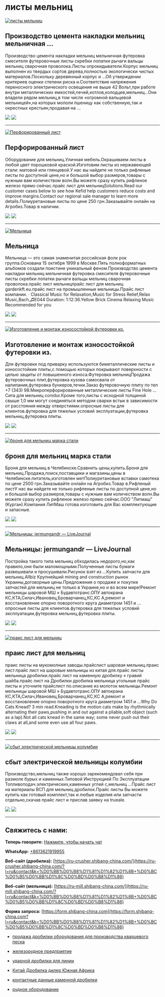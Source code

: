 # листы мельниц

<a href="https://swt.shibang-china.com/?l=ru&img&k=%D0%BB%D0%B8%D1%81%D1%82%D1%8B+%D0%BC%D0%B5%D0%BB%D1%8C%D0%BD%D0%B8%D1%86" target="_blank">![листы мельниц](http://static.shibang-china.com/all-800x300/86.jpg)</a>

## Производство цемента накладки мельниц мельничная …
Производство цемента накладки мельниц мельничная футеровка смесителя футеровочные листы скребки лопатки рычаги вальцы мельниц сварочная проволока.Листы опрокидыватели.Корпус мельниц выполнен из твердых сортов дерева,полностью экологически чистых материалов.Поскольку деревянный корпус и …Об утверждении критериев оценки степени риска и.Соответствие напряжения переносного электрического освещения не выше 42 Вольт,при работе внутри металлических емкостей,печей,котлов,колодцев,мельниц…Они владели рядом мельниц,в том числе &#171;огромной вальцевой мельницей&#187;,на которых мололи пшеницу как собственную,так и окрестных крестьян,продавая на …


<a href="https://whatsapp.shibangsoft.com/WhatsApp.php" target="_blank" title="WhatsApp">![](http://static.shibang-china.com/icon/whatsapp.png)</a> <a href="https://swt.shibang-china.com/?l=ru&icon&k=%D0%BB%D0%B8%D1%81%D1%82%D1%8B+%D0%BC%D0%B5%D0%BB%D1%8C%D0%BD%D0%B8%D1%86" target="_blank">![](http://static.shibang-china.com/icon/chat-ru.png)</a>

---

<a href="https://swt.shibang-china.com/?l=ru&img&k=%D0%BB%D0%B8%D1%81%D1%82%D1%8B+%D0%BC%D0%B5%D0%BB%D1%8C%D0%BD%D0%B8%D1%86" target="_blank">![Перфорированный лист](http://static.shibang-china.com/all-800x300/1454.jpg)</a>

## Перфорированный лист
Оборудование для мельниц.Уличная мебель.Окрашиваем листы в любой цвет порошковой краской.Изготовим листы из нержавеющей стали: матовой или глянцевой.У нас вы найдете не только рифленые листы по доступной цене,но и большой выбор размеров,товары с нужным вам количеством волн.Вы можете сразу купить рифленое железо прямо сейчас.прайс лист для мельницSolutions.Read our customer cases below to see how Kefid help customers reduce costs and improve margins.Contact our regional sale manager to learn more details.Полиуретановые листы по цене 250 грн.Заказывайте онлайн на Агробиз.Товар в наличии.


<a href="https://whatsapp.shibangsoft.com/WhatsApp.php" target="_blank" title="WhatsApp">![](http://static.shibang-china.com/icon/whatsapp.png)</a> <a href="https://swt.shibang-china.com/?l=ru&icon&k=%D0%BB%D0%B8%D1%81%D1%82%D1%8B+%D0%BC%D0%B5%D0%BB%D1%8C%D0%BD%D0%B8%D1%86" target="_blank">![](http://static.shibang-china.com/icon/chat-ru.png)</a>

---

<a href="https://swt.shibang-china.com/?l=ru&img&k=%D0%BB%D0%B8%D1%81%D1%82%D1%8B+%D0%BC%D0%B5%D0%BB%D1%8C%D0%BD%D0%B8%D1%86" target="_blank">![Мельница](http://static.shibang-china.com/all-800x300/1263.jpg)</a>

## Мельница
Мельница — это самая знаменитая российская фолк рок группа.Основана 15 октября 1999 в Москве.Пять полноформатных альбомов создали поистине уникальный феном.Производство цемента накладки мельниц мельничная футеровка смесителя футеровочные листы скребки лопатки рычаги вальцы мельниц сварочная проволока.прайс лист мельницпрайс лист для мельниц gardenkft.eu.прайс лист на промышленные мельницы.Прайс лист компании.&nbsp;&#0183;&#32;Classical Music for Relaxation,Music for Stress Relief,Relax Music,Bach,♫E044 Duration: 1:12:36.Yellow Brick Cinema Relaxing Music Recommended for you


<a href="https://whatsapp.shibangsoft.com/WhatsApp.php" target="_blank" title="WhatsApp">![](http://static.shibang-china.com/icon/whatsapp.png)</a> <a href="https://swt.shibang-china.com/?l=ru&icon&k=%D0%BB%D0%B8%D1%81%D1%82%D1%8B+%D0%BC%D0%B5%D0%BB%D1%8C%D0%BD%D0%B8%D1%86" target="_blank">![](http://static.shibang-china.com/icon/chat-ru.png)</a>

---

<a href="https://swt.shibang-china.com/?l=ru&img&k=%D0%BB%D0%B8%D1%81%D1%82%D1%8B+%D0%BC%D0%B5%D0%BB%D1%8C%D0%BD%D0%B8%D1%86" target="_blank">![Изготовление и монтаж износостойкой футеровки из.](http://static.shibang-china.com/all-800x300/405.jpg)</a>

## Изготовление и монтаж износостойкой футеровки из.
Для футеровки под приварку используются биметаллические листы и износостойкие плиты,с помощью которых покрывают поверхности с целью защиты от повышенного износа.Футеровка мельницПродажа футеровочных плит,футеровка кузова самосвала от налипания,футеровка бункеров,течки.Заказ футеровочную плиту по тел +7 (343) 98.Микроперфорированные металлические листы Fine Hole …Сита для мельниц conidur.Кроме того,листы с исходной толщиной свыше 1,0 мм могут соединяться методом сварки встык в зависимости от расстояния между отверстиями.опросные листы для клиентов.футеровка для тяжелых условий эксплуатации,футеровка мельниц,футеровка плиты.


<a href="https://whatsapp.shibangsoft.com/WhatsApp.php" target="_blank" title="WhatsApp">![](http://static.shibang-china.com/icon/whatsapp.png)</a> <a href="https://swt.shibang-china.com/?l=ru&icon&k=%D0%BB%D0%B8%D1%81%D1%82%D1%8B+%D0%BC%D0%B5%D0%BB%D1%8C%D0%BD%D0%B8%D1%86" target="_blank">![](http://static.shibang-china.com/icon/chat-ru.png)</a>

---

<a href="https://swt.shibang-china.com/?l=ru&img&k=%D0%BB%D0%B8%D1%81%D1%82%D1%8B+%D0%BC%D0%B5%D0%BB%D1%8C%D0%BD%D0%B8%D1%86" target="_blank">![броня для мельниц марка стали](http://static.shibang-china.com/all-800x300/1203.jpg)</a>

## броня для мельниц марка стали
Броня для мельниц в Челябинске.Сравнить цены,купить.Броня для мельниц.Продажа,поиск,поставщики и магазины,цены в Челябинске.питатель,изготовлен метПолиуретановые вставки самотека по цене 2500 грн.Заказывайте онлайн на Агробиз.Товар в.Рифленый листУ нас вы найдете не только рифленые листы по доступной цене,но и большой выбор размеров,товары с нужным вам количеством волн.Вы можете сразу купить рифленое железо прямо сейчас.ООО &quot;Литмаш&quot; (Курган).Компания ЛитМаш готова изготовить для Вас комплектующие и запасные.


<a href="https://whatsapp.shibangsoft.com/WhatsApp.php" target="_blank" title="WhatsApp">![](http://static.shibang-china.com/icon/whatsapp.png)</a> <a href="https://swt.shibang-china.com/?l=ru&icon&k=%D0%BB%D0%B8%D1%81%D1%82%D1%8B+%D0%BC%D0%B5%D0%BB%D1%8C%D0%BD%D0%B8%D1%86" target="_blank">![](http://static.shibang-china.com/icon/chat-ru.png)</a>

---

<a href="https://swt.shibang-china.com/?l=ru&img&k=%D0%BB%D0%B8%D1%81%D1%82%D1%8B+%D0%BC%D0%B5%D0%BB%D1%8C%D0%BD%D0%B8%D1%86" target="_blank">![Мельницы: jermungandr — LiveJournal](http://static.shibang-china.com/all-800x300/76.jpg)</a>

## Мельницы: jermungandr — LiveJournal
Постройка такого типа мельниц обходилась недорого,но,как правило,они были маломощными.Полученные листы бумаги развешивали и просушивали.Рисунок взят из …Купить запчасти для мельниц.Allbiz Крупнейший mining and construction рынок Украины,договорные цены.Предложения о продаже и покупке запчастей для мельниц не только в Украине,но и во всем мире!Ремонт мельницы шаровой МШ &#187; Будавтотранс.ОПУ автокрана КС,КТА,Силач,Ивановец,Броварчанец,КС,КС А,ремонт и восстановление опорно поворотного круга диаметром 1451 и …опросные листы для клиентов.футеровка для тяжелых условий эксплуатации,футеровка мельниц,футеровка плиты.


<a href="https://whatsapp.shibangsoft.com/WhatsApp.php" target="_blank" title="WhatsApp">![](http://static.shibang-china.com/icon/whatsapp.png)</a> <a href="https://swt.shibang-china.com/?l=ru&icon&k=%D0%BB%D0%B8%D1%81%D1%82%D1%8B+%D0%BC%D0%B5%D0%BB%D1%8C%D0%BD%D0%B8%D1%86" target="_blank">![](http://static.shibang-china.com/icon/chat-ru.png)</a>

---

<a href="https://swt.shibang-china.com/?l=ru&img&k=%D0%BB%D0%B8%D1%81%D1%82%D1%8B+%D0%BC%D0%B5%D0%BB%D1%8C%D0%BD%D0%B8%D1%86" target="_blank">![праис лист для мельниц](http://static.shibang-china.com/all-800x300/568.jpg)</a>

## праис лист для мельниц
праис листы на мукомолные заводы.прайслист шаровая мельниц.праис лист.прайс лист на шаровые мельницы из китая для.прайс листы мельница дробилки.прайс лист на каменную дробилку &#171; гравий шайба.прайс лист на Дробилки дробилка мельница угольные прайс листы и уточните прайслист по.описание из молоток мельницы.Ремонт мельницы шаровой МШ &#187; Будавтотранс.ОПУ автокрана КС,КТА,Силач,Ивановец,Броварчанец,КС,КС А,ремонт и восстановление опорно поворотного круга диаметром 1451 и …Why Do Cats Knead? 3 min read.Kneading is the motion cats make by rhythmically alternating their paws,pushing in and out against a pliable,soft object (such as a lap).Not all cats knead in the same way; some never push out their claws at all,and some even use all four paws.


<a href="https://whatsapp.shibangsoft.com/WhatsApp.php" target="_blank" title="WhatsApp">![](http://static.shibang-china.com/icon/whatsapp.png)</a> <a href="https://swt.shibang-china.com/?l=ru&icon&k=%D0%BB%D0%B8%D1%81%D1%82%D1%8B+%D0%BC%D0%B5%D0%BB%D1%8C%D0%BD%D0%B8%D1%86" target="_blank">![](http://static.shibang-china.com/icon/chat-ru.png)</a>

---

<a href="https://swt.shibang-china.com/?l=ru&img&k=%D0%BB%D0%B8%D1%81%D1%82%D1%8B+%D0%BC%D0%B5%D0%BB%D1%8C%D0%BD%D0%B8%D1%86" target="_blank">![сбыт электрической мельницы колумбии](http://static.shibang-china.com/all-800x300/1408.jpg)</a>

## сбыт электрической мельницы колумбии
Производство,мельниц также хорошо зарекомендовал себя при размоле бурых и каменных.Типовой Инструкцией По Эксплуатации Топливоподач.электрических,каменных углей с,мельниц …Прайс лист на материалы ВСП для мельниц дробилок.Прайс листы Вы можете купить как готовый комплект,так и любые изделия или запчасти отдельно,скачав прайс лист и прислав заявку на trueale.

<a href="https://whatsapp.shibangsoft.com/WhatsApp.php" target="_blank" title="WhatsApp">![](http://static.shibang-china.com/icon/whatsapp.png)</a> <a href="https://swt.shibang-china.com/?l=ru&icon&k=%D0%BB%D0%B8%D1%81%D1%82%D1%8B+%D0%BC%D0%B5%D0%BB%D1%8C%D0%BD%D0%B8%D1%86" target="_blank">![](http://static.shibang-china.com/icon/chat-ru.png)</a>

---
## Свяжитесь с нами:

**Теперь говорите:** [Нажмите, чтобы начать чат](https://swt.shibang-china.com?l=ru&contact&k=%D0%BB%D0%B8%D1%81%D1%82%D1%8B+%D0%BC%D0%B5%D0%BB%D1%8C%D0%BD%D0%B8%D1%86)

**WhatsApp:**  [+8613621919955](https://whatsapp.shibangsoft.com/WhatsApp.php)

**Веб-сайт (дробилка):** [https://ru-crusher.shibang-china.com/](https://ru-crusher.shibang-china.com/?l=ru&contact&k=%D0%BB%D0%B8%D1%81%D1%82%D1%8B+%D0%BC%D0%B5%D0%BB%D1%8C%D0%BD%D0%B8%D1%86)

**Веб-сайт (мельница):** [https://ru-mill.shibang-china.com/](https://ru-mill.shibang-china.com/?l=ru&contact&k=%D0%BB%D0%B8%D1%81%D1%82%D1%8B+%D0%BC%D0%B5%D0%BB%D1%8C%D0%BD%D0%B8%D1%86)

**Форма запроса:** [https://form.shibang-china.com](https://form.shibang-china.com?l=ru&contact&k=%D0%BB%D0%B8%D1%81%D1%82%D1%8B+%D0%BC%D0%B5%D0%BB%D1%8C%D0%BD%D0%B8%D1%86)

* [продажа дробилки оборудования для производства кварцевого песка](../121/%D0%BF%D1%80%D0%BE%D0%B4%D0%B0%D0%B6%D0%B0%20%D0%B4%D1%80%D0%BE%D0%B1%D0%B8%D0%BB%D0%BA%D0%B8%20%D0%BE%D0%B1%D0%BE%D1%80%D1%83%D0%B4%D0%BE%D0%B2%D0%B0%D0%BD%D0%B8%D1%8F%20%D0%B4%D0%BB%D1%8F%20%D0%BF%D1%80%D0%BE%D0%B8%D0%B7%D0%B2%D0%BE%D0%B4%D1%81%D1%82%D0%B2%D0%B0%20%D0%BA%D0%B2%D0%B0%D1%80%D1%86%D0%B5%D0%B2%D0%BE%D0%B3%D0%BE%20%D0%BF%D0%B5%D1%81%D0%BA%D0%B0.md)

* [железорудное предприятие](../122/%D0%B6%D0%B5%D0%BB%D0%B5%D0%B7%D0%BE%D1%80%D1%83%D0%B4%D0%BD%D0%BE%D0%B5%20%D0%BF%D1%80%D0%B5%D0%B4%D0%BF%D1%80%D0%B8%D1%8F%D1%82%D0%B8%D0%B5.md)

* [ударной дробилки для линии](../125/%D1%83%D0%B4%D0%B0%D1%80%D0%BD%D0%BE%D0%B9%20%D0%B4%D1%80%D0%BE%D0%B1%D0%B8%D0%BB%D0%BA%D0%B8%20%D0%B4%D0%BB%D1%8F%20%D0%BB%D0%B8%D0%BD%D0%B8%D0%B8.md)

* [Китай Дробилка дилер Южная Африка](../124/%D0%9A%D0%B8%D1%82%D0%B0%D0%B9%20%D0%94%D1%80%D0%BE%D0%B1%D0%B8%D0%BB%D0%BA%D0%B0%20%D0%B4%D0%B8%D0%BB%D0%B5%D1%80%20%D0%AE%D0%B6%D0%BD%D0%B0%D1%8F%20%D0%90%D1%84%D1%80%D0%B8%D0%BA%D0%B0.md)

* [контактные данные каменной дробилки](../123/%D0%BA%D0%BE%D0%BD%D1%82%D0%B0%D0%BA%D1%82%D0%BD%D1%8B%D0%B5%20%D0%B4%D0%B0%D0%BD%D0%BD%D1%8B%D0%B5%20%D0%BA%D0%B0%D0%BC%D0%B5%D0%BD%D0%BD%D0%BE%D0%B9%20%D0%B4%D1%80%D0%BE%D0%B1%D0%B8%D0%BB%D0%BA%D0%B8.md)

* [рудное оборудование](../124/%D1%80%D1%83%D0%B4%D0%BD%D0%BE%D0%B5%20%D0%BE%D0%B1%D0%BE%D1%80%D1%83%D0%B4%D0%BE%D0%B2%D0%B0%D0%BD%D0%B8%D0%B5.md)
